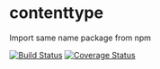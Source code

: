 # contenttype
Import same name package from npm

[![Build Status](https://travis-ci.org/RainInFall/contenttype.svg?branch=master)](https://travis-ci.org/RainInFall/contenttype)
[![Coverage Status](https://coveralls.io/repos/github/RainInFall/contenttype/badge.svg?branch=master)](https://coveralls.io/github/RainInFall/contenttype?branch=master)
